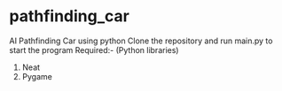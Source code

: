 # pathfinding_car
AI Pathfinding Car using python
Clone the repository and run main.py to start the program
Required:- (Python libraries)

1) Neat
2) Pygame

